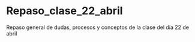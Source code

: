 # Repaso_clase_22_abril
Repaso general de dudas, procesos y conceptos de la clase del día 22 de abril
